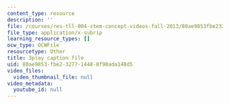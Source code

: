 ```yaml
---
content_type: resource
description: ''
file: /courses/res-tll-004-stem-concept-videos-fall-2013/80ae9853fbe2327714488f98ada148d5_NlSKAbefDTA.srt
file_type: application/x-subrip
learning_resource_types: []
ocw_type: OCWFile
resourcetype: Other
title: 3play caption file
uid: 80ae9853-fbe2-3277-1448-8f98ada148d5
video_files:
  video_thumbnail_file: null
video_metadata:
  youtube_id: null
---
```

